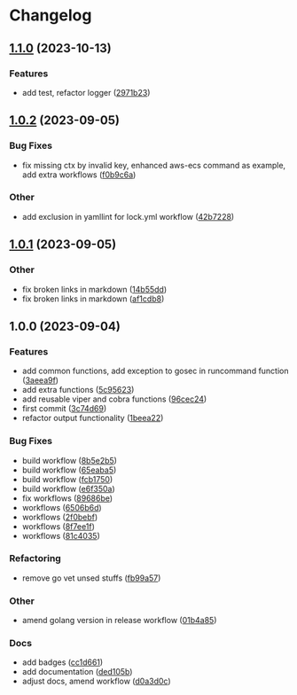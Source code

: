 # Changelog

## [1.1.0](https://github.com/Excoriate/golang-cli-boilerplate/compare/v1.0.2...v1.1.0) (2023-10-13)


### Features

* add test, refactor logger ([2971b23](https://github.com/Excoriate/golang-cli-boilerplate/commit/2971b233a2a1597bfd0317172c90fe7943ba1a4f))

## [1.0.2](https://github.com/Excoriate/golang-cli-boilerplate/compare/v1.0.1...v1.0.2) (2023-09-05)


### Bug Fixes

* fix missing ctx by invalid key, enhanced aws-ecs command as example, add extra workflows ([f0b9c6a](https://github.com/Excoriate/golang-cli-boilerplate/commit/f0b9c6a25f667dde11c0f1fcc330e0baebb1a289))


### Other

* add exclusion in yamllint for lock.yml workflow ([42b7228](https://github.com/Excoriate/golang-cli-boilerplate/commit/42b7228cfedf67c0f73dc3f0e4200e0779163a2c))

## [1.0.1](https://github.com/Excoriate/golang-cli-boilerplate/compare/v1.0.0...v1.0.1) (2023-09-05)


### Other

* fix broken links in markdown ([14b55dd](https://github.com/Excoriate/golang-cli-boilerplate/commit/14b55dde133519d11f1de57887cc6aeda7aeb17f))
* fix broken links in markdown ([af1cdb8](https://github.com/Excoriate/golang-cli-boilerplate/commit/af1cdb84d01118ab395b05e23fecaff8df756bbc))

## 1.0.0 (2023-09-04)


### Features

* add common functions, add exception to gosec in runcommand function ([3aeea9f](https://github.com/Excoriate/golang-cli-boilerplate/commit/3aeea9fe06ac6e7d01230218d1d90c81fb447f78))
* add extra functions ([5c95623](https://github.com/Excoriate/golang-cli-boilerplate/commit/5c956232b3985aad8023dc4eef07578570f166b7))
* add reusable viper and cobra functions ([96cec24](https://github.com/Excoriate/golang-cli-boilerplate/commit/96cec243ed8d0efb939da86869e240ff88221431))
* first commit ([3c74d69](https://github.com/Excoriate/golang-cli-boilerplate/commit/3c74d69eebc39da369053f6c14077e1f837b12d1))
* refactor output functionality ([1beea22](https://github.com/Excoriate/golang-cli-boilerplate/commit/1beea2287100b2148c0949d9effa642306f50f14))


### Bug Fixes

* build workflow ([8b5e2b5](https://github.com/Excoriate/golang-cli-boilerplate/commit/8b5e2b5f187b8f2b72b2003710d68fd9635748d2))
* build workflow ([65eaba5](https://github.com/Excoriate/golang-cli-boilerplate/commit/65eaba56b3964c041af92e5ea1e187cb29c53568))
* build workflow ([fcb1750](https://github.com/Excoriate/golang-cli-boilerplate/commit/fcb17500f8904a56870e217cac5e1d9b6f2bb0d6))
* build workflow ([e6f350a](https://github.com/Excoriate/golang-cli-boilerplate/commit/e6f350a8a0d178871e1772e76e0e9f7c0de6738c))
* fix workflows ([89686be](https://github.com/Excoriate/golang-cli-boilerplate/commit/89686be90bd82ebb022c1d033ee5780dd20caa89))
* workflows ([6506b6d](https://github.com/Excoriate/golang-cli-boilerplate/commit/6506b6d3cae470a4fbe1e5cee61cd6b76f410705))
* workflows ([2f0bebf](https://github.com/Excoriate/golang-cli-boilerplate/commit/2f0bebf8f5d8df31113209ec492548c872b0af17))
* workflows ([8f7ee1f](https://github.com/Excoriate/golang-cli-boilerplate/commit/8f7ee1f36db636090b23cb58f24c80fcbe9d5c39))
* workflows ([81c4035](https://github.com/Excoriate/golang-cli-boilerplate/commit/81c403503db4ca735bd6fa844b2f0dc53ce8be9f))


### Refactoring

* remove go vet unsed stuffs ([fb99a57](https://github.com/Excoriate/golang-cli-boilerplate/commit/fb99a57343072527e5d21d33ba45065e3737b364))


### Other

* amend golang version in release workflow ([01b4a85](https://github.com/Excoriate/golang-cli-boilerplate/commit/01b4a858191784494c2642c608e5600458ef5517))


### Docs

* add badges ([cc1d661](https://github.com/Excoriate/golang-cli-boilerplate/commit/cc1d6616401f523c6e3e935c1ce0557868304ad7))
* add documentation ([ded105b](https://github.com/Excoriate/golang-cli-boilerplate/commit/ded105b4090641a039da73eeb862682ddc0b60fe))
* adjust docs, amend workflow ([d0a3d0c](https://github.com/Excoriate/golang-cli-boilerplate/commit/d0a3d0cda0da5466d8fd6d7eb57e20672f3521a8))
